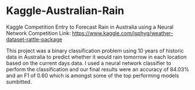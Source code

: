 # Kaggle-Australian-Rain
Kaggle Competition Entry to Forecast Rain in Australia using a Neural Network
Competition Link: https://www.kaggle.com/jsphyg/weather-dataset-rattle-package

This project was a binary classification problem using 10 years of historic data in Australia to predict whether it would rain tomorrow in each location based on the current days data. I used a neural network classifier to perform the classification and our final results were an accuracy of 84.03% and an F1 of 0.60 which is amongst some of the top performing models sumbitted.
